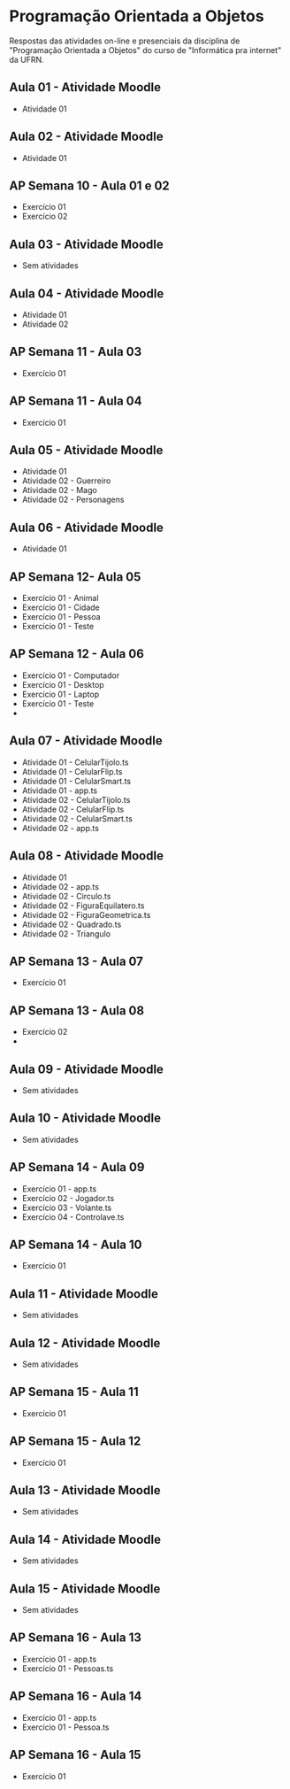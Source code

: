 # Programação Orientada a Objetos
 Respostas das atividades on-line e presenciais da disciplina de "Programação Orientada a Objetos" do curso de "Informática pra internet" da UFRN.
 
## Aula 01 - Atividade Moodle
* Atividade 01

## Aula 02 - Atividade Moodle
* Atividade 01

## AP Semana 10 - Aula 01 e 02
* Exercício 01
* Exercício 02

## Aula 03 - Atividade Moodle
* Sem atividades

## Aula 04 - Atividade Moodle
* Atividade 01
* Atividade 02

## AP Semana 11 - Aula 03
* Exercício 01

## AP Semana 11 - Aula 04
* Exercício 01

## Aula 05 - Atividade Moodle
* Atividade 01
* Atividade 02 - Guerreiro
* Atividade 02 - Mago
* Atividade 02 - Personagens

## Aula 06 - Atividade Moodle
* Atividade 01

## AP Semana 12- Aula 05
* Exercício 01 - Animal
* Exercício 01 - Cidade
* Exercício 01 - Pessoa
* Exercício 01 - Teste

## AP Semana 12 - Aula 06
* Exercício 01 - Computador
* Exercício 01 - Desktop
* Exercício 01 - Laptop
* Exercício 01 - Teste
* 
## Aula 07 - Atividade Moodle
* Atividade 01 - CelularTijolo.ts
* Atividade 01 - CelularFlip.ts
* Atividade 01 - CelularSmart.ts
* Atividade 01 - app.ts
* Atividade 02 - CelularTijolo.ts
* Atividade 02 - CelularFlip.ts
* Atividade 02 - CelularSmart.ts
* Atividade 02 - app.ts

## Aula 08 - Atividade Moodle
* Atividade 01
* Atividade 02 - app.ts
* Atividade 02 - Circulo.ts
* Atividade 02 - FiguraEquilatero.ts
* Atividade 02 - FiguraGeometrica.ts
* Atividade 02 - Quadrado.ts
* Atividade 02 - Triangulo

## AP Semana 13 - Aula 07
* Exercício 01


## AP Semana 13 - Aula 08
* Exercício 02
* 
## Aula 09 - Atividade Moodle
* Sem atividades

## Aula 10 - Atividade Moodle
* Sem atividades

## AP Semana 14 - Aula 09
* Exercício 01 - app.ts
* Exercício 02 - Jogador.ts
* Exercício 03 - Volante.ts
* Exercício 04 - Controlave.ts

## AP Semana 14 - Aula 10
* Exercício 01

## Aula 11 - Atividade Moodle
* Sem atividades

## Aula 12 - Atividade Moodle
* Sem atividades

## AP Semana 15 - Aula 11
* Exercício 01

## AP Semana 15 - Aula 12
* Exercício 01

## Aula 13 - Atividade Moodle
* Sem atividades

## Aula 14 - Atividade Moodle
* Sem atividades

## Aula 15 - Atividade Moodle
* Sem atividades

## AP Semana 16 - Aula 13
* Exercício 01 - app.ts
* Exercício 01 - Pessoas.ts

## AP Semana 16 - Aula 14
* Exercício 01 - app.ts
* Exercício 01 - Pessoa.ts

## AP Semana 16 - Aula 15
* Exercício 01


